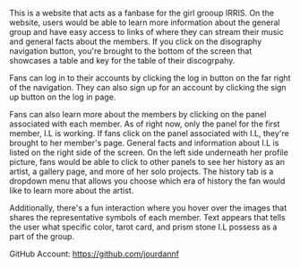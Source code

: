 This is a website that acts as a fanbase for the girl grooup IRRIS. On the website, users would be able to learn more information about the general group and have easy access to links of where they can stream their music and general facts about the members. If you click on the disography navigation button, you're brought to the bottom of the screen that showcases a table and key for the table of their discogrpahy.

Fans can log in to their accounts by clicking the log in button on the far right of the navigation. They can also sign up for an account by clicking the sign up button on the log in page.

Fans can also learn more about the members by clicking on the panel associated with each member. As of right now, only the panel for the first member, I.L is working.
If fans click on the panel associated with I.L, they're brought to her member's page. General facts and information about I.L is listed on the right side of the screen. On the left side underneath her profile picture, fans would be able to click to other panels to see her history as an artist, a gallery page, and more of her solo projects. The history tab is a dropdown menu that allows you choose which era of history the fan would like to learn more about the artist.

Additionally, there's a fun interaction where you hover over the images that shares the representative symbols of each member. Text appears that tells the user what specific color, tarot card, and prism stone I.L possess as a part of the group.

GitHub Account: https://github.com/jourdannf
